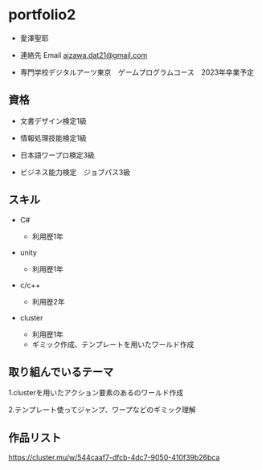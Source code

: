 # portfolio2

- 愛澤聖耶

- 連絡先 Email aizawa.dat21@gmail.com

- 専門学校デジタルアーツ東京　ゲームプログラムコース　2023年卒業予定

## 資格
- 文書デザイン検定1級

- 情報処理技能検定1級

- 日本語ワープロ検定3級

- ビジネス能力検定　ジョブパス3級
## スキル
- C#

   - 利用歴1年
- unity

  - 利用歴1年

- c/c++
  - 利用歴2年
- cluster
  - 利用歴1年
  - ギミック作成、テンプレートを用いたワールド作成

## 取り組んでいるテーマ

1.clusterを用いたアクション要素のあるのワールド作成

2.テンプレート使ってジャンプ、ワープなどのギミック理解

## 作品リスト

https://cluster.mu/w/544caaf7-dfcb-4dc7-9050-410f39b26bca
